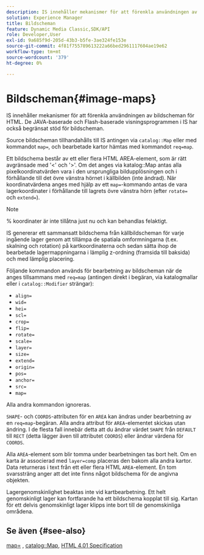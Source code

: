 ```yaml
---
description: IS innehåller mekanismer för att förenkla användningen av bildscheman för HTML. De JAVA-baserade och Flash-baserade visningsprogrammen i IS har också begränsat stöd för bildscheman.
solution: Experience Manager
title: Bildscheman
feature: Dynamic Media Classic,SDK/API
role: Developer,User
exl-id: 9a685f9d-205d-43b3-b5fe-3ae324fe153e
source-git-commit: 4f81f755789613222a66bed2961117604ae19e62
workflow-type: tm+mt
source-wordcount: '379'
ht-degree: 0%

---
```


# Bildscheman{#image-maps}

IS innehåller mekanismer för att förenkla användningen av bildscheman för HTML. De JAVA-baserade och Flash-baserade visningsprogrammen i IS har också begränsat stöd för bildscheman.

Source bildscheman tillhandahålls till IS antingen via `catalog::Map` eller med kommandot `map=`, och bearbetade kartor hämtas med kommandot `req=map`.

Ett bildschema består av ett eller flera HTML AREA-element, som är rätt avgränsade med &#39;&lt;&#39; och &#39;>&#39;. Om det anges via katalog::Map antas alla pixelkoordinatvärden vara i den ursprungliga bildupplösningen och i förhållande till det övre vänstra hörnet i källbilden (inte ändrad). När koordinatvärdena anges med hjälp av ett `map=`-kommando antas de vara lagerkoordinater i förhållande till lagrets övre vänstra hörn (efter `rotate=` och `extend=`).

>[!NOTE]
>
>% koordinater är inte tillåtna just nu och kan behandlas felaktigt.

IS genererar ett sammansatt bildschema från källbildscheman för varje ingående lager genom att tillämpa de spatiala omformningarna (t.ex. skalning och rotation) på kartkoordinaterna och sedan sätta ihop de bearbetade lagermappningarna i lämplig z-ordning (framsida till baksida) och med lämplig placering.

Följande kommandon används för bearbetning av bildscheman när de anges tillsammans med `req=map` (antingen direkt i begäran, via katalogmallar eller i `catalog::Modifier` strängar):

* `align=`
* `wid=`
* `hei=`
* `scl=`
* `crop=`
* `flip=`
* `rotate=`
* `scale=`
* `layer=`
* `size=`
* `extend=`
* `origin=`
* `pos=`
* `anchor=`
* `src=`
* `map=`

Alla andra kommandon ignoreras.

`SHAPE`- och `COORDS`-attributen för en `AREA` kan ändras under bearbetning av en `req=map`-begäran. Alla andra attribut för `AREA`-elementet skickas utan ändring. I de flesta fall innebär detta att du ändrar värdet `SHAPE` från `DEFAULT` till `RECT` (detta lägger även till attributet `COORDS`) eller ändrar värdena för `COORDS`.

Alla `AREA`-element som blir tomma under bearbetningen tas bort helt. Om en karta är associerad med `layer=comp` placeras den bakom alla andra kartor. Data returneras i text från ett eller flera HTML `AREA`-element. En tom svarssträng anger att det inte finns något bildschema för de angivna objekten.

Lagergenomskinlighet beaktas inte vid kartbearbetning. Ett helt genomskinligt lager kan fortfarande ha ett bildschema kopplat till sig. Kartan för ett delvis genomskinligt lager klipps inte bort till de genomskinliga områdena.

## Se även {#see-also}

[map=](../../../../../is-api/http-ref/image-serving-api-ref/c-http-protocol-reference/c-command-reference/r-map.md#reference-8f96545f196b4b7caa616e15c2363f06) , [catalog::Map](/help/aem-is-ir-api/is-api/image-catalog/image-serving-api-ref/c-image-catalog-reference/c-image-svg-data-reference/c-image-data-reference/r-map-cat.md), [HTML 4.01 Specification](https://www.w3.org/TR/html401/)
